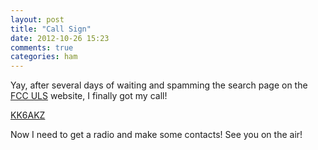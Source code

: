 ```yaml
---
layout: post
title: "Call Sign"
date: 2012-10-26 15:23
comments: true
categories: ham
---
```


Yay, after several days of waiting and spamming the search page on the [FCC ULS][fcc-uls] website, I finally got my call!

 [KK6AKZ][qrz-KK6AKZ]

Now I need to get a radio and make some contacts! See you on the air!


[fcc-uls]: http://wireless.fcc.gov/uls/index.htm?job=home "FCC Universal Licensing System"
[qrz-KK6AKZ]: http://qrz.com/db/KK6AKZ
